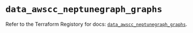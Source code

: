 # `data_awscc_neptunegraph_graphs`

Refer to the Terraform Registory for docs: [`data_awscc_neptunegraph_graphs`](https://registry.terraform.io/providers/hashicorp/awscc/0.70.0/docs/data-sources/neptunegraph_graphs).
